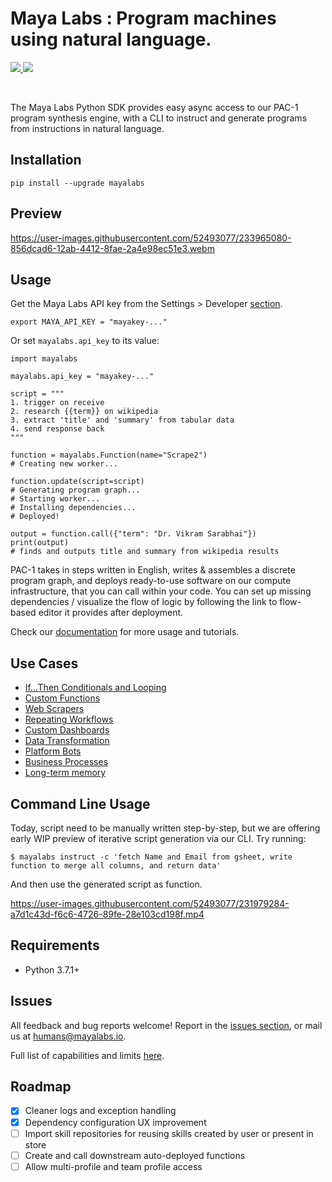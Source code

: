 # Maya Labs : Program machines using natural language.

<p align="left">
  <a href="https://pypi.org/project/mayalabs">
    <img src="https://img.shields.io/pypi/v/mayalabs?style=for-the-badge" />
  </a>
  <a href="https://mayalabs.io/docs">
    <img src="https://img.shields.io/badge/Documentation-blue?logo=GitBook&logoColor=white&style=for-the-badge" />
  </a>
</p>
<br>

The Maya Labs Python SDK provides easy async access to our PAC-1 program synthesis engine, with a CLI to instruct and generate programs from instructions in natural language.

## Installation

```
pip install --upgrade mayalabs
```
## Preview

https://user-images.githubusercontent.com/52493077/233965080-856dcad6-12ab-4412-8fae-2a4e98ec51e3.webm


## Usage

Get the Maya Labs API key from the Settings > Developer [section](https://app.mayalabs.io/settings/developers).

```
export MAYA_API_KEY = "mayakey-..."
```

Or set `mayalabs.api_key` to its value:

```
import mayalabs

mayalabs.api_key = "mayakey-..."

script = """
1. trigger on receive
2. research {{term}} on wikipedia
3. extract 'title' and 'summary' from tabular data
4. send response back
"""

function = mayalabs.Function(name="Scrape2")
# Creating new worker...

function.update(script=script)
# Generating program graph...
# Starting worker...
# Installing dependencies...
# Deployed!

output = function.call({"term": "Dr. Vikram Sarabhai"})
print(output)
# finds and outputs title and summary from wikipedia results

```

PAC-1 takes in steps written in English, writes & assembles a discrete program graph, and deploys ready-to-use software on our compute infrastructure, that you can call within your code. You can set up missing dependencies / visualize the flow of logic by following the link to flow-based editor it provides after deployment.

Check our [documentation]("https://mayalabs.io/docs") for more usage and tutorials.

## Use Cases

- [If...Then Conditionals and Looping](/EXAMPLES.md#ifthen-conditionals-and-looping)
- [Custom Functions](/EXAMPLES.md#custom-functions)
- [Web Scrapers](/EXAMPLES.md#web-scrapers)
- [Repeating Workflows](/EXAMPLES.md#repeating-workflows)
- [Custom Dashboards](/EXAMPLES.md#custom-dashboards)
- [Data Transformation](/EXAMPLES.md#data-transformation)
- [Platform Bots](/EXAMPLES.md#platform-bots)
- [Business Processes](/EXAMPLES.md#business-processes)
- [Long-term memory](/EXAMPLES.md#long-term-memory)

## Command Line Usage

Today, script need to be manually written step-by-step, but we are offering early WIP preview of iterative script generation via our CLI. Try running:

```
$ mayalabs instruct -c 'fetch Name and Email from gsheet, write function to merge all columns, and return data'
```

And then use the generated script as function.

https://user-images.githubusercontent.com/52493077/231979284-a7d1c43d-f6c6-4726-89fe-28e103cd198f.mp4

## Requirements

- Python 3.7.1+

## Issues

All feedback and bug reports welcome! Report in the [issues section](https://github.com/mayahq/mayalabs-sdk-python/issues), or mail us at humans@mayalabs.io.

Full list of capabilities and limits [here](https://docs.mayalabs.io/capabilities-and-limits).


## Roadmap
- [x] Cleaner logs and exception handling
- [x] Dependency configuration UX improvement
- [ ] Import skill repositories for reusing skills created by user or present in store
- [ ] Create and call downstream auto-deployed functions
- [ ] Allow multi-profile and team profile access
